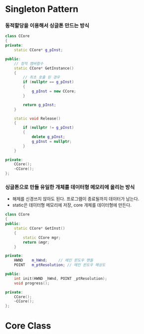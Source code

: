# Singleton Pattern

### 동적할당을 이용해서 싱글톤 만드는 방식
```c++
class CCore
{
private:
	static CCore* g_pInst;

public:
	// 정적 멤버함수
	static CCore* GetInstance()
	{
		// 최초 호출 된 경우
		if (nullptr == g_pInst)
		{
			g_pInst = new CCore;
		}

		return g_pInst;
	}

	static void Release()
	{
		if (nullptr != g_pInst)
		{
			delete g_pInst;
			g_pInst = nullptr;
		}
	}

private:
	CCore();
	~CCore();
};
```

### 싱글톤으로 만들 유일한 개체를 데이터형 메모리에 올리는 방식
- 해제를 신경쓰지 않아도 된다. 프로그램이 종료될까지 데이터가 남는다.
- static은 데이터형 메모리에 저장, core 개체를 데이터형에 만든다.
```c++
class CCore
{
public:
	static CCore* GetInst()
	{
		static CCore mgr;
		return &mgr;
	}

private:
	HWND	m_hWnd;		// 메인 윈도우 핸들
	POINT	m_ptResolution; // 메인 윈도우 해상도

public:
	int init(HWND _hWnd, POINT _ptResolution);
	void progress();

private:
	CCore();
	~CCore();
};
```









# Core Class






















